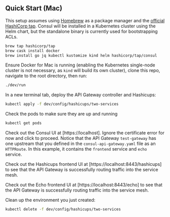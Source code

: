 ## Quick Start (Mac)

This setup assumes using [Homebrew](https://brew.sh/) as a package manager and the [official HashiCorp tap](https://github.com/hashicorp/homebrew-tap). Consul will be installed in a Kubernetes cluster using the Helm chart, but the standalone binary is currently used for bootstrapping ACLs.

```bash
brew tap hashicorp/tap
brew cask install docker
brew install go jq kubectl kustomize kind helm hashicorp/tap/consul
```

Ensure Docker for Mac is running (enabling the Kubernetes single-node cluster is not necessary, as `kind` will build its own cluster), clone this repo, navigate to the root directory, then run:

```bash
./dev/run
```

In a new terminal tab, deploy the API Gateway controller and Hashicups:

```bash
kubectl apply -f dev/config/hashicups/two-services
```

Check the pods to make sure they are up and running
```bash
kubectl get pods
```

Check out the Consul UI at [https://localhost]. Ignore the certificate error for now and click to proceed. Notice that the API Gateway `test-gateway` has one upstream that you defined in the `consul-api-gateway.yaml` file as an `HTTPRoute`. In this example, it contains the `frontend` service and `echo` service.

Check out the Hashicups frontend UI at [https://localhost:8443/hashicups] to see that the API Gateway is successfully routing traffic into the service mesh.

Check out the Echo frontend UI at [https://localhost:8443/echo] to see that the API Gateway is successfully routing traffic into the service mesh.

Clean up the environment you just created:

```bash
kubectl delete -f dev/config/hashicups/two-services
```
